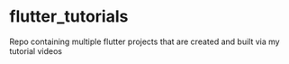 # flutter_tutorials
Repo containing multiple flutter projects that are created and built via my tutorial videos
